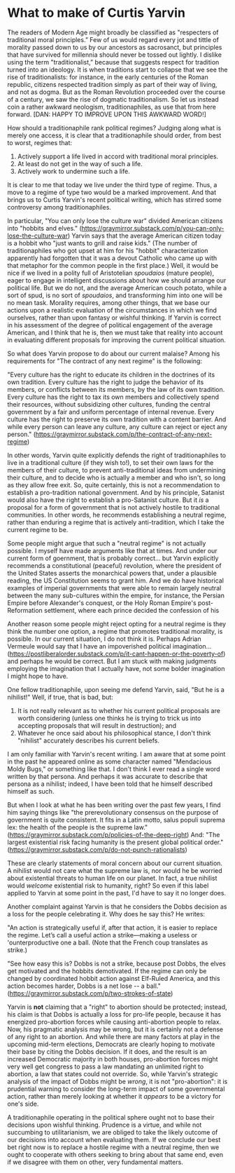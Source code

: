 # What to make of Curtis Yarvin

The readers of Modern Age might broadly be classified as "respecters of
traditional moral principles.” Few of us would regard every jot and tittle of
morality passed down to us by our ancestors as sacrosanct, but principles that
have survived for millennia should never be tossed out lightly. I dislike using
the term "traditionalist,” because that suggests respect for tradition turned
into an ideology. It is when traditions start to collapse that we see the rise
of traditionalists: for instance, in the early centuries of the Roman republic,
citizens respected tradition simply as part of their way of living, and not as
dogma. But as the Roman Revolution proceeded over the course of a century, we
saw the rise of dogmatic traditionalism. So let us instead coin a rather
awkward neologism, traditionaphiles, as use that from here forward. [DAN: HAPPY
TO IMPROVE UPON THIS AWKWARD WORD!]

How should a traditionaphile rank political regimes? Judging along what is
merely one access, it is clear that a traditionaphile should order, from best to
worst, regimes that:

1. Actively support a life lived in accord with traditional moral principles.
2. At least do not get in the way of such a life.
3. Actively work to undermine such a life.

It is clear to me that today we live under the third type of regime. Thus, a
move to a regime of type two would be a marked improvement. And that brings us
to Curtis Yarvin's recent political writing, which has stirred some controversy
among traditionaphiles.

In particular, "You can only lose the culture war" divided American citizens
into "hobbits and elves."
(https://graymirror.substack.com/p/you-can-only-lose-the-culture-war)
Yarvin says that the average American citizen today is a hobbit who "just
wants to grill and raise kids." (The number of traditionaphiles
who got upset at him for his
"hobbit" characterization apparently had forgotten that it was a devout
Catholic who came up with that metaphor for the common people in the first
place.) Well, it would be nice if we lived in a polity full of Aristotelian
*spoudaios* (mature people), eager to engage in intelligent discussions about how
we should arrange our political life. But we do not, and the average American
couch potato, while a sort of spud, is no sort of *spoudaios*, and transforming
him into one will be no mean task. Morality requires, among other things, that
we base our actions upon a realistic evaluation of the circumstances in which
we find ourselves, rather than upon fantasy or wishful thinking. If Yarvin is
correct in his assessment of the degree of political engagement of the average
American, and I think that he is, then we must take that reality into account
in evaluating different proposals for improving the current political
situation.

So what does Yarvin propose to do about our current malaise?
Among his requirements for "The contract of any next regime" is the
following:

"Every culture has the right to educate its children in the doctrines of its
own tradition. Every culture has the right to judge the behavior of its
members, or conflicts between its members, by the law of its own tradition.
Every culture has the right to tax its own members and collectively spend their
resources, without subsidizing other cultures, funding the central government
by a fair and uniform percentage of internal revenue. Every culture has the
right to preserve its own tradition with a content barrier. And while every
person can leave any culture, any culture can reject or eject any person."
(https://graymirror.substack.com/p/the-contract-of-any-next-regime)

In other words, Yarvin quite explicitly defends the right of traditionaphiles
to live
in a traditional culture (if they wish to!), to set their own laws for the
members of their culture, to prevent anti-traditional ideas from undermining
their culture, and to decide who is actually a member and who isn't, so long as
they allow free exit. So, quite certainly, this is not a recommendation to
establish a pro-tradition national government. And by his principle, Satanist would also
have the right to establish a pro-Satanist culture. But it *is* a proposal for a
form of government that is not actively hostile to traditional communities. In
other words, he recommends establishing a neutral regime, rather than enduring
a regime that is actively anti-tradition, which I take the current regime to
be.

Some people might argue that such a "neutral regime" is not actually possible.
I myself have made arguments like that at times. And under our current form of
goernment, that is probably correct... but Yarvin explicitly recommends a
constitutional (peaceful) revolution, where the president of the United States
asserts the monarchical powers that, under a plausible reading, the US
Constitution seems to grant him. And we do have historical examples of imperial
governments that were able to remain largely neutral between the many
sub-cultures within the empire, for instance, the Persian Empire before
Alexander's conquest, or the Holy Roman Empire's post-Reformation settlement,
where each prince decided the confession of his 

Another reason some people might reject opting for a neutral regime is they think
the number one option, a regime that promotes traditional morality, is possible. In
our current situation, I do not think it is. Perhaps Adrian Vermeule would say
that I have an impoverished political imagination...
(https://postliberalorder.substack.com/p/it-cant-happen-or-the-poverty-of)
and perhaps he would be correct. But I am
stuck with making judgments employing the imagination that I actually have, not
some bolder imagination I might hope to have. 

One fellow traditionaphile, upon seeing me defend Yarvin, said, "But he is a
nihilist!" Well, if true, that is bad, but: 
1. It is not really relevant as to whether his current political proposals are
worth considering (unless one thinks he is trying to trick us into accepting
proposals that will result in destruction); and
2. Whatever he once said about his philosophical stance, I don't think
"nihilist" accurately describes his current beliefs.

I am only familiar with Yarvin's recent writing. I am aware that at some
point in the past he appeared online as some character named "Mendacious Moldy
Bugs," or something like that. I don't think I ever read a single word written
by that persona. And perhaps it was accurate to describe that persona as a
nihilist; indeed, I have been told that he himself described himself as such. 

But when I look at what he has been writing over the past few years, I find him
saying things like "the prerevolutionary consensus on the purpose of government
is quite consistent. It fits in a Latin motto, salus populi suprema lex: the
health of the people is the supreme law."
(https://graymirror.substack.com/p/policies-of-the-deep-right)
And: "The largest existential risk facing humanity is the present global
political order." (https://graymirror.substack.com/p/do-not-punch-rationalists)

These are clearly statements of moral concern about our current situation.
A nihilist would not care what the supreme law is, nor would he be worried
about existential threats to human life on our planet. In fact, a true nihilist 
would *welcome* existential risk to humanity, right?
So even if this label applied to Yarvin at some point in the past, I'd have to
say it no longer does.

Another complaint against Yarvin is that he considers the Dobbs decision as a
loss for the people celebrating it. Why does he say this? He writes:

"An action is strategically useful if, after that action, it is easier to
replace the regime. Let’s call a useful action a strike—making a useless or
'ounterproductive one a ball. (Note that the French coup translates as strike.)

"See how easy this is? Dobbs is not a strike, because post Dobbs, the elves get
motivated and the hobbits demotivated. If the regime can only be changed by
coordinated hobbit action against Elf-Ruled America, and this action becomes
harder, Dobbs is a net lose -- a ball."
(https://graymirror.substack.com/p/two-strokes-of-state)

Yarvin is **not** claiming that a "right" to abortion should be protected;
instead, his claim is that Dobbs is actually a loss for pro-life people,
because it has energized pro-abortion forces while causing anti-abortion people
to relax. Now, his pragmatic analysis may be wrong, but it is certainly not a
defense of any right to an abortion. And while there are many factors at play in
the upcoming mid-term elections, Democrats are clearly hoping to motivate their
base by citing the Dobbs decision.
If it does, and the result is an increased Democratic majority in both houses,
pro-abortion forces might very well get congress to pass a law mandating an
unlimited right to abortion, a law that states could not override. So, while
Yarvin's strategic analysis of the impact of Dobbs might be *wrong*, it is not
"pro-abortion": it is prudential warning to consider the long-term impact of
some governmental action, rather than merely looking at whether it *appears* to
be a victory for one's side.

A traditionaphile operating in the political sphere ought not to base their decisions
upon wishful thinking. Prudence is a virtue, and while not succumbing to
utilitarianism, we are obliged to take the likely outcome of our decisions into
account when evaluating them. If we conclude our best bet right now is to
replace a hostile regime with a neutral regime, then we ought to cooperate with
others seeking to bring about that same end, even if we disagree with them on
other, very fundamental matters.

